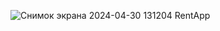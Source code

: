 
![Снимок экрана 2024-04-30 131204](https://github.com/snsyzbvaa/flutter_rentApp/assets/144226164/4e731688-598a-40c6-a2f8-c0f0ae7ea568)
RentApp
